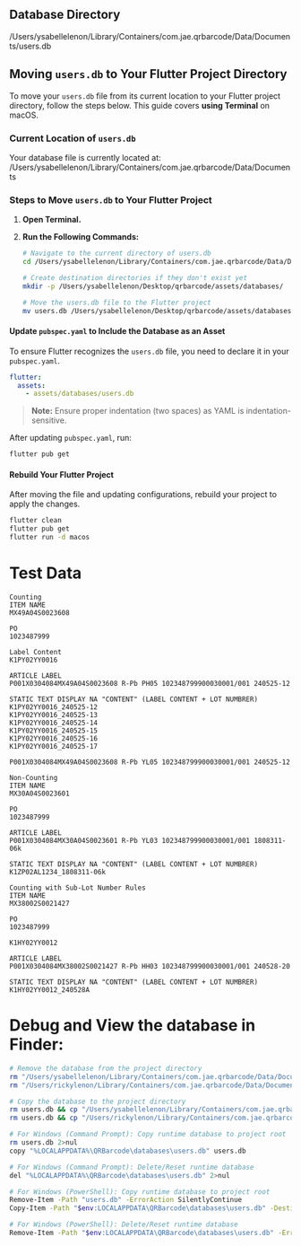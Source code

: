 ## Database Directory

/Users/ysabellelenon/Library/Containers/com.jae.qrbarcode/Data/Documents/users.db

## Moving `users.db` to Your Flutter Project Directory

To move your `users.db` file from its current location to your Flutter project directory, follow the steps below. This guide covers **using Terminal** on macOS.

### Current Location of `users.db`

Your database file is currently located at: /Users/ysabellelenon/Library/Containers/com.jae.qrbarcode/Data/Documents

### Steps to Move `users.db` to Your Flutter Project

1. **Open Terminal.**

2. **Run the Following Commands:**

   ```bash
   # Navigate to the current directory of users.db
   cd /Users/ysabellelenon/Library/Containers/com.jae.qrbarcode/Data/Documents/
   
   # Create destination directories if they don't exist yet
   mkdir -p /Users/ysabellelenon/Desktop/qrbarcode/assets/databases/
   
   # Move the users.db file to the Flutter project
   mv users.db /Users/ysabellelenon/Desktop/qrbarcode/assets/databases/
   ```

#### Update `pubspec.yaml` to Include the Database as an Asset

To ensure Flutter recognizes the `users.db` file, you need to declare it in your `pubspec.yaml`.

```yaml
flutter:
  assets:
    - assets/databases/users.db
```

> **Note:** Ensure proper indentation (two spaces) as YAML is indentation-sensitive.

After updating `pubspec.yaml`, run:

```bash
flutter pub get
```

#### Rebuild Your Flutter Project

After moving the file and updating configurations, rebuild your project to apply the changes.

```bash
flutter clean
flutter pub get
flutter run -d macos
```


# Test Data
```
Counting
ITEM NAME
MX49A04S0023608

PO
1023487999

Label Content
K1PY02YY0016

ARTICLE LABEL
P001X0304084MX49A04S0023608 R-Pb PH05 102348799900030001/001 240525-12

STATIC TEXT DISPLAY NA "CONTENT" (LABEL CONTENT + LOT NUMBRER)
K1PY02YY0016_240525-12
K1PY02YY0016_240525-13
K1PY02YY0016_240525-14
K1PY02YY0016_240525-15
K1PY02YY0016_240525-16
K1PY02YY0016_240525-17

P001X0304084MX49A04S0023608 R-Pb YL05 102348799900030001/001 240525-12

Non-Counting
ITEM NAME
MX30A04S0023601

PO
1023487999

ARTICLE LABEL
P001X0304084MX30A04S0023601 R-Pb YL03 102348799900030001/001 1808311-06k

STATIC TEXT DISPLAY NA "CONTENT" (LABEL CONTENT + LOT NUMBRER)
K1ZP02AL1234_1808311-06k

Counting with Sub-Lot Number Rules
ITEM NAME
MX38002S0021427

PO
1023487999

K1HY02YY0012

ARTICLE LABEL
P001X0304084MX38002S0021427 R-Pb HH03 102348799900030001/001 240528-20

STATIC TEXT DISPLAY NA "CONTENT" (LABEL CONTENT + LOT NUMBRER)
K1HY02YY0012_240528A
```


# Debug and View the database in Finder:
```bash
# Remove the database from the project directory
rm "/Users/ysabellelenon/Library/Containers/com.jae.qrbarcode/Data/Documents/databases/users.db"
rm "/Users/rickylenon/Library/Containers/com.jae.qrbarcode/Data/Documents/databases/users.db"

# Copy the database to the project directory
rm users.db && cp "/Users/ysabellelenon/Library/Containers/com.jae.qrbarcode/Data/Documents/databases/users.db" users.db
rm users.db && cp "/Users/rickylenon/Library/Containers/com.jae.qrbarcode/Data/Documents/databases/users.db" users.db

# For Windows (Command Prompt): Copy runtime database to project root
rm users.db 2>nul
copy "%LOCALAPPDATA%\QRBarcode\databases\users.db" users.db

# For Windows (Command Prompt): Delete/Reset runtime database
del "%LOCALAPPDATA%\QRBarcode\databases\users.db" 2>nul

# For Windows (PowerShell): Copy runtime database to project root
Remove-Item -Path "users.db" -ErrorAction SilentlyContinue
Copy-Item -Path "$env:LOCALAPPDATA\QRBarcode\databases\users.db" -Destination "users.db"

# For Windows (PowerShell): Delete/Reset runtime database
Remove-Item -Path "$env:LOCALAPPDATA\QRBarcode\databases\users.db" -ErrorAction SilentlyContinue
```